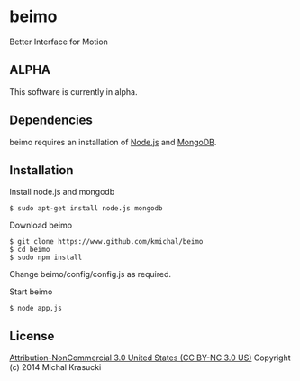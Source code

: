 beimo
=====

Better Interface for Motion

## ALPHA

This software is currently in alpha.


## Dependencies

beimo requires an installation of [Node.js](http://www.nodejs.org) and [MongoDB](http://www.mongodb.org).

## Installation
Install node.js and mongodb

	$ sudo apt-get install node.js mongodb

Download beimo

	$ git clone https://www.github.com/kmichal/beimo
	$ cd beimo
	$ sudo npm install

Change beimo/config/config.js as required. 

Start beimo

	$ node app,js





## License

[Attribution-NonCommercial 3.0 United States (CC BY-NC 3.0 US)](http://creativecommons.org/licenses/by-nc/3.0/us/) 
Copyright (c) 2014 Michal Krasucki
